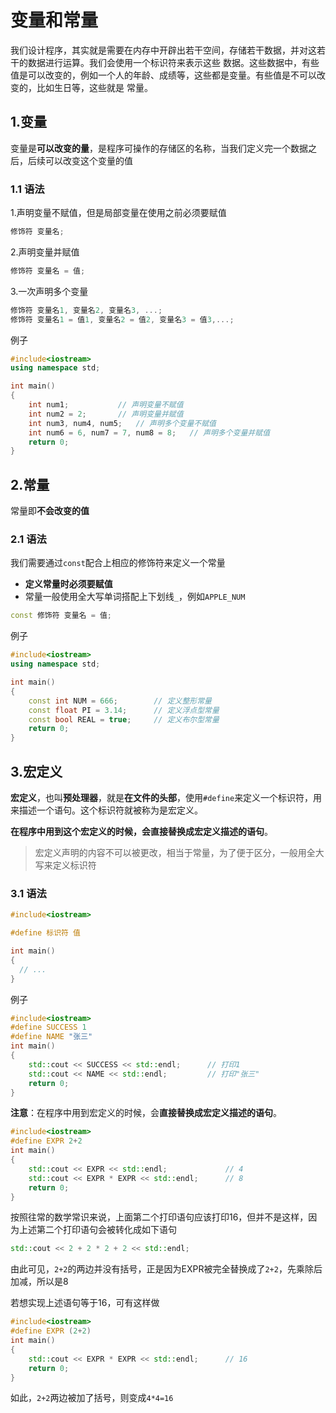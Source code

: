 # 变量和常量

我们设计程序，其实就是需要在内存中开辟出若干空间，存储若干数据，并对这若干的数据进行运算。我们会使用一个标识符来表示这些
数据。这些数据中，有些值是可以改变的，例如一个人的年龄、成绩等，这些都是变量。有些值是不可以改变的，比如生日等，这些就是
常量。

## 1.变量

变量是**可以改变的量**，是程序可操作的存储区的名称，当我们定义完一个数据之后，后续可以改变这个变量的值

### 1.1 语法

1.声明变量不赋值，但是局部变量在使用之前必须要赋值

```c++
修饰符 变量名;
```

2.声明变量并赋值

```c++
修饰符 变量名 = 值;
```

3.一次声明多个变量

```c++
修饰符 变量名1, 变量名2, 变量名3, ...;
修饰符 变量名1 = 值1, 变量名2 = 值2, 变量名3 = 值3,...;
```

例子

```c++
#include<iostream>  
using namespace std;

int main()
{
    int num1;			// 声明变量不赋值
    int num2 = 2;		// 声明变量并赋值
    int num3, num4, num5;	// 声明多个变量不赋值
    int num6 = 6, num7 = 7, num8 = 8;   // 声明多个变量并赋值
    return 0;
}
```



## 2.常量

常量即**不会改变的值**

### 2.1 语法

我们需要通过`const`配合上相应的修饰符来定义一个常量

- **定义常量时必须要赋值**
- 常量一般使用全大写单词搭配上下划线`_`，例如`APPLE_NUM`

```c++
const 修饰符 变量名 = 值;
```

例子

```c++
#include<iostream>  
using namespace std;

int main()
{
    const int NUM = 666;		// 定义整形常量
    const float PI = 3.14;		// 定义浮点型常量
    const bool REAL = true;		// 定义布尔型常量
    return 0;
}
```





## 3.宏定义

**宏定义**，也叫**预处理器**，就是**在文件的头部**，使用`#define`来定义一个标识符，用来描述一个语句。这个标识符就被称为是宏定义。

**在程序中用到这个宏定义的时候，会直接替换成宏定义描述的语句**。

> 宏定义声明的内容不可以被更改，相当于常量，为了便于区分，一般用全大写来定义标识符

### 3.1 语法

```c++
#include<iostream>  

#define 标识符 值

int main()
{
  // ...
}
```



例子

```c++
#include<iostream>  
#define SUCCESS 1
#define NAME "张三"
int main()
{
    std::cout << SUCCESS << std::endl;		// 打印1
    std::cout << NAME << std::endl;			// 打印"张三"
    return 0;
}
```



**注意**：在程序中用到宏定义的时候，会**直接替换成宏定义描述的语句**。

```c++
#include<iostream>  
#define EXPR 2+2
int main()
{
    std::cout << EXPR << std::endl;				// 4
    std::cout << EXPR * EXPR << std::endl;		// 8
    return 0;
}
```

按照往常的数学常识来说，上面第二个打印语句应该打印16，但并不是这样，因为上述第二个打印语句会被转化成如下语句

```c++
std::cout << 2 + 2 * 2 + 2 << std::endl;	
```

由此可见，`2+2`的两边并没有括号，正是因为EXPR被完全替换成了`2+2`，先乘除后加减，所以是8

若想实现上述语句等于16，可有这样做

```c++
#include<iostream>  
#define EXPR (2+2)
int main()
{
    std::cout << EXPR * EXPR << std::endl;		// 16
    return 0;
}
```

如此，`2+2`两边被加了括号，则变成`4*4=16`
